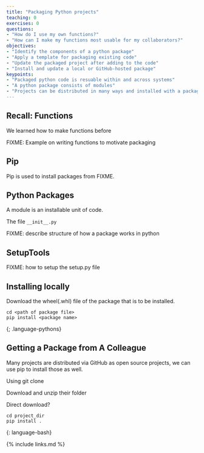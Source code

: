 ```yaml
---
title: "Packaging Python projects"
teaching: 0
exercises: 0
questions:
- "How do I use my own functions?"
- "How can I make my functions most usable for my collaborators?"
objectives:
- "Identify the components of a python package"
- "Apply a template for packaging existing code"
- "Update the packaged project after adding to the code"
- "Install and update a local or GitHub-hosted package"
keypoints:
- "Packaged python code is resuable within and across systems"
- "A python package consists of modules"
- "Projects can be distributed in many ways and installed with a package manager"
---
```


## Recall: Functions

We learned how to make functions before

FIXME: Example on writing functions to motivate packaging

## Pip

Pip is used to install packages from FIXME.

## Python Packages

A module is an installable unit of code.


The file `__init__.py`

FIXME: describe structure of how a package works in python

## SetupTools

FIXME: how to setup the setup.py file

## Installing locally


Download the wheel(.whl) file of the package that is to be installed.

~~~
cd <path of package file>
pip install <package name>
~~~
{; .language-pythons}

## Getting a Package from A Colleague

Many projects are distributed via GitHub as open source projects, we can use pip to install those as well.

Using git clone

Download and unzip their folder

Direct download?


~~~
cd project_dir
pip install .
~~~
{: language-bash}



{% include links.md %}
